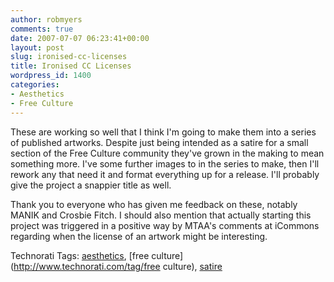 ```yaml
---
author: robmyers
comments: true
date: 2007-07-07 06:23:41+00:00
layout: post
slug: ironised-cc-licenses
title: Ironised CC Licenses
wordpress_id: 1400
categories:
- Aesthetics
- Free Culture
---
```


These are working so well that I think I'm going to make them into a series of published artworks. Despite just being intended as a satire for a small section of the Free Culture community they've grown in the making to mean something more. I've some further images to in the series to make, then I'll rework any that need it and format everything up for a release. I'll probably give the project a snappier title as well.  
  
Thank you to everyone who has given me feedback on these, notably MANIK and Crosbie Fitch. I should also mention that actually starting this project was triggered in a positive way by MTAA's comments at iCommons regarding when the license of an artwork might be interesting.  


Technorati Tags: [aesthetics](http://www.technorati.com/tag/aesthetics), [free culture](http://www.technorati.com/tag/free culture), [satire](http://www.technorati.com/tag/satire)

  


